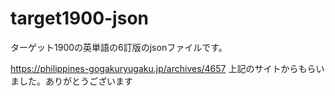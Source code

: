 # target1900-json
ターゲット1900の英単語の6訂版のjsonファイルです。

https://philippines-gogakuryugaku.jp/archives/4657
上記のサイトからもらいました。ありがとうございます
